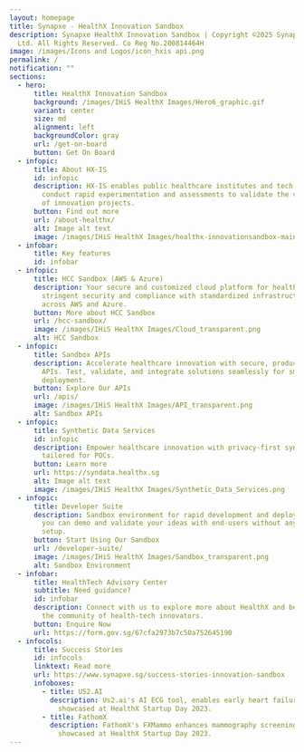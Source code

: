 ```yaml
---
layout: homepage
title: Synapxe - HealthX Innovation Sandbox
description: Synapxe HealthX Innovation Sandbox | Copyright ©2025 Synapxe Pte
  Ltd. All Rights Reserved. Co Reg No.200814464H
image: /images/Icons and Logos/icon_hxis api.png
permalink: /
notification: ""
sections:
  - hero:
      title: HealthX Innovation Sandbox
      background: /images/IHiS HealthX Images/Hero6_graphic.gif
      variant: center
      size: md
      alignment: left
      backgroundColor: gray
      url: /get-on-board
      button: Get On Board
  - infopic:
      title: About HX-IS
      id: infopic
      description: HX-IS enables public healthcare institutes and tech partners to
        conduct rapid experimentation and assessments to validate the viability
        of innovation projects.
      button: Find out more
      url: /about-healthx/
      alt: Image alt text
      image: /images/IHiS HealthX Images/healthx-innovationsandbox-mainbanner 10.png
  - infobar:
      title: Key features
      id: infobar
  - infopic:
      title: HCC Sandbox (AWS & Azure)
      description: Your secure and customized cloud platform for healthcare, ensuring
        stringent security and compliance with standardized infrastructure
        across AWS and Azure.
      button: More about HCC Sandbox
      url: /hcc-sandbox/
      image: /images/IHiS HealthX Images/Cloud_transparent.png
      alt: HCC Sandbox
  - infopic:
      title: Sandbox APIs
      description: Accelerate healthcare innovation with secure, production-equivalent
        APIs. Test, validate, and integrate solutions seamlessly for smooth live
        deployment.
      button: Explore Our APIs
      url: /apis/
      image: /images/IHiS HealthX Images/API_transparent.png
      alt: Sandbox APIs
  - infopic:
      title: Synthetic Data Services
      id: infopic
      description: Empower healthcare innovation with privacy-first synthetic datasets
        tailored for POCs.
      button: Learn more
      url: https://syndata.healthx.sg
      alt: Image alt text
      image: /images/IHiS HealthX Images/Synthetic_Data_Services.png
  - infopic:
      title: Developer Suite
      description: Sandbox environment for rapid development and deployment, so that
        you can demo and validate your ideas with end-users without any infra
        setup.
      button: Start Using Our Sandbox
      url: /developer-suite/
      image: /images/IHiS HealthX Images/Sandbox_transparent.png
      alt: Sandbox Environment
  - infobar:
      title: HealthTech Advisory Center
      subtitle: Need guidance?
      id: infobar
      description: Connect with us to explore more about HealthX and become part of
        the community of health-tech innovators.
      button: Enquire Now
      url: https://form.gov.sg/67cfa2973b7c50a752645190
  - infocols:
      title: Success Stories
      id: infocols
      linktext: Read more
      url: https://www.synapxe.sg/success-stories-innovation-sandbox
      infoboxes:
        - title: US2.AI
          description: Us2.ai's AI ECG tool, enables early heart failure diagnosis and was
            showcased at HealthX Startup Day 2023.
        - title: FathomX
          description: FathomX's FXMammo enhances mammography screening with AI and was
            showcased at HealthX Startup Day 2023.
---
```

